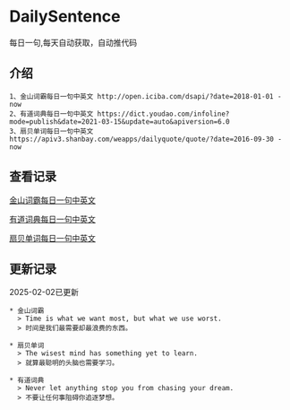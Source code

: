 # DailySentence

每日一句,每天自动获取，自动推代码

## 介绍

```
1、金山词霸每日一句中英文 http://open.iciba.com/dsapi/?date=2018-01-01 - now
2、有道词典每日一句中英文 https://dict.youdao.com/infoline?mode=publish&date=2021-03-15&update=auto&apiversion=6.0
3、扇贝单词每日一句中英文 https://apiv3.shanbay.com/weapps/dailyquote/quote/?date=2016-09-30 - now
```

## 查看记录

[金山词霸每日一句中英文](./data/iciba/)

[有道词典每日一句中英文](./data/youdao/)

[扇贝单词每日一句中英文](./data/shanbay/)

## 更新记录
2025-02-02已更新 
```
* 金山词霸
  > Time is what we want most, but what we use worst.
  > 时间是我们最需要却最浪费的东西。

* 扇贝单词
  > The wisest mind has something yet to learn.
  > 就算最聪明的头脑也需要学习。

* 有道词典
  > Never let anything stop you from chasing your dream.
  > 不要让任何事阻碍你追逐梦想。

```
